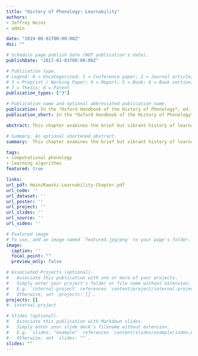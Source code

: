 ```yaml
---
title: "History of Phonology: Learnability"
authors:
- Jeffrey Heinz
- admin

date: "2019-08-01T00:00:00Z"
doi: ""

# Schedule page publish date (NOT publication's date).
publishDate: "2017-01-01T00:00:00Z"

# Publication type.
# Legend: 0 = Uncategorized; 1 = Conference paper; 2 = Journal article;
# 3 = Preprint / Working Paper; 4 = Report; 5 = Book; 6 = Book section;
# 7 = Thesis; 8 = Patent
publication_types: ["3"]

# Publication name and optional abbreviated publication name.
publication: In the *Oxford Handbook of the History of Phonology*, ed.  Elan Dresher and Harry van der Hulst, chapter 32. Oxford University Presss
publication_short: In the *Oxford Handbook of the History of Phonology*

abstract: This chapter examines the brief but vibrant history of learnability in phonology. We trace the question of learnability back to the foundational crises in mathematics and computer science, through the synthesis of these fields with linguistics, and onward to the foundational problems of language, and phonological, learning. We observe this history is mostly one-sided, with many ideas from learning imported to phonology, but rarely the converse. We finish by discussing several overarching tensions pervading this field, signaling rapid change and many flowering prospects.

# Summary. An optional shortened abstract.
summary:  This chapter examines the brief but vibrant history of learnability in phonology.

tags:
- computational phonology
- learning algorithms
featured: true

links:
url_pdf: HeinzRawski-Learnability-Chapter.pdf
url_code: ''
url_dataset: ''
url_poster: ''
url_project: ''
url_slides: ''
url_source: ''
url_video: ''

# Featured image
# To use, add an image named `featured.jpg/png` to your page's folder.
image:
  caption: ''
  focal_point: ""
  preview_only: false

# Associated Projects (optional).
#   Associate this publication with one or more of your projects.
#   Simply enter your project's folder or file name without extension.
#   E.g. `internal-project` references `content/project/internal-project/index.md`.
#   Otherwise, set `projects: []`.
projects: []
#- internal-project

# Slides (optional).
#   Associate this publication with Markdown slides.
#   Simply enter your slide deck's filename without extension.
#   E.g. `slides: "example"` references `content/slides/example/index.md`.
#   Otherwise, set `slides: ""`.
slides: ""
---
```

